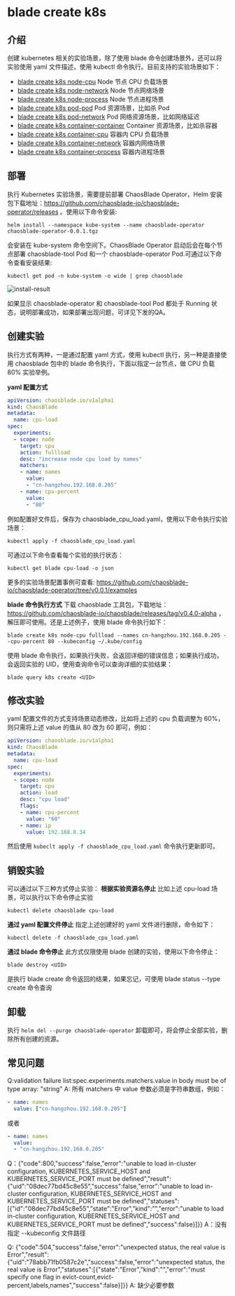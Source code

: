 # blade create k8s

## 介绍
创建 kubernetes 相关的实验场景，除了使用 blade 命令创建场景外，还可以将实验使用 yaml 文件描述，使用 kubectl 命令执行。目前支持的实验场景如下：
* [blade create k8s node-cpu](blade%20create%20k8s%20node-cpu.md) Node 节点 CPU 负载场景
* [blade create k8s node-network](blade%20create%20k8s%20node-network.md) Node 节点网络场景
* [blade create k8s node-process](blade%20create%20k8s%20node-process.md) Node 节点进程场景
* [blade create k8s pod-pod](blade%20create%20k8s%20pod-pod.md) Pod 资源场景，比如杀 Pod
* [blade create k8s pod-network](blade%20create%20k8s%20pod-network.md) Pod 网络资源场景，比如网络延迟
* [blade create k8s container-container](blade%20create%20k8s%20container-container.md) Container 资源场景，比如杀容器
* [blade create k8s container-cpu](blade%20create%20k8s%20container-cpu.md) 容器内 CPU 负载场景
* [blade create k8s container-network](blade%20create%20k8s%20container-network.md) 容器内网络场景
* [blade create k8s container-process](blade%20create%20k8s%20container-process.md) 容器内进程场景

## 部署
执行 Kubernetes 实验场景，需要提前部署 ChaosBlade Operator，Helm 安装包下载地址：https://github.com/chaosblade-io/chaosblade-operator/releases 。使用以下命令安装:

 ```
 helm install --namespace kube-system --name chaosblade-operator chaosblade-operator-0.0.1.tgz
 ```
 
会安装在 kube-system 命令空间下。ChaosBlade Operator 启动后会在每个节点部署 chaosblade-tool Pod 和一个 chaosblade-operator Pod.可通过以下命令查看安装结果:
```
kubectl get pod -n kube-system -o wide | grep chaosblade
```

![install-result](https://user-images.githubusercontent.com/3992234/68177275-c4ae3400-ffc2-11e9-9306-77956412242e.png)

如果显示 chaosblade-operator 和 chaosblade-tool Pod 都处于 Running 状态，说明部署成功，如果部署出现问题，可详见下发的QA。

## 创建实验
执行方式有两种，一是通过配置 yaml 方式，使用 kubectl 执行，另一种是直接使用 chaosblade 包中的 blade 命令执行，下面以指定一台节点，做 CPU 负载 80% 实验举例。

**yaml 配置方式** 
```yaml
apiVersion: chaosblade.io/v1alpha1
kind: ChaosBlade
metadata:
  name: cpu-load
spec:
  experiments:
  - scope: node
    target: cpu
    action: fullload
    desc: "increase node cpu load by names"
    matchers:
    - name: names
      value:
      - "cn-hangzhou.192.168.0.205"
    - name: cpu-percent
      value:
      - "80"
```
例如配置好文件后，保存为 chaosblade_cpu_load.yaml，使用以下命令执行实验场景：
 ```
 kubectl apply -f chaosblade_cpu_load.yaml
 ```
 可通过以下命令查看每个实验的执行状态：
 ```
 kubectl get blade cpu-load -o json
 ``` 
更多的实验场景配置事例可查看: https://github.com/chaosblade-io/chaosblade-operator/tree/v0.0.1/examples

**blade 命令执行方式**
下载 chaosblade 工具包，下载地址：https://github.com/chaosblade-io/chaosblade/releases/tag/v0.4.0-alpha ，解压即可使用。还是上述例子，使用 blade 命令执行如下：
```shell
blade create k8s node-cpu fullload --names cn-hangzhou.192.168.0.205 --cpu-percent 80 --kubeconfig ~/.kube/config 
```
使用 blade 命令执行，如果执行失败，会返回详细的错误信息；如果执行成功，会返回实验的 UID，使用查询命令可以查询详细的实验结果：
```
blade query k8s create <UID>
```

## 修改实验
yaml 配置文件的方式支持场景动态修改，比如将上述的 cpu 负载调整为 60%，则只需将上述 value 的值从 80 改为 60 即可，例如：
```yaml
apiVersion: chaosblade.io/v1alpha1
kind: ChaosBlade
metadata:
  name: cpu-load
spec:
  experiments:
  - scope: node
    target: cpu
    action: load
    desc: "cpu load"
    flags:
    - name: cpu-percent
      value: "60"
    - name: ip
      value: 192.168.0.34
```
然后使用 `kubeclt apply -f chaosblade_cpu_load.yaml` 命令执行更新即可。

## 销毁实验
可以通过以下三种方式停止实验：
**根据实验资源名停止**
比如上述 cpu-load 场景，可以执行以下命令停止实验
```
kubectl delete chaosblade cpu-load
```

**通过 yaml 配置文件停止**
指定上述创建好的 yaml 文件进行删除，命令如下：
```
kubectl delete -f chaosblade_cpu_load.yaml
```

**通过 blade 命令停止**
此方式仅限使用 blade 创建的实验，使用以下命令停止：
```
blade destroy <UID>
```
<UID> 是执行 blade create 命令返回的结果，如果忘记，可使用 blade status --type create 命令查询

## 卸载
执行 `helm del --purge chaosblade-operator` 卸载即可，将会停止全部实验，删除所有创建的资源。

## 常见问题
Q:validation failure list:spec.experiments.matchers.value in body must be of type array: "string"
A: 所有 matchers 中 value 参数必须是字符串数组，例如：
```yaml
- name: names
  value: ["cn-hangzhou.192.168.0.205"]
```
或者
```yaml
- name: names
  value: 
  - "cn-hangzhou.192.168.0.205"
```

Q：{"code":800,"success":false,"error":"unable to load in-cluster configuration, KUBERNETES_SERVICE_HOST and KUBERNETES_SERVICE_PORT must be defined","result":{"uid":"08dec77bd45c8e55","success":false,"error":"unable to load in-cluster configuration, KUBERNETES_SERVICE_HOST and KUBERNETES_SERVICE_PORT must be defined","statuses":[{"id":"08dec77bd45c8e55","state":"Error","kind":"","error":"unable to load in-cluster configuration, KUBERNETES_SERVICE_HOST and KUBERNETES_SERVICE_PORT must be defined","success":false}]}}
A：没有指定 --kubeconfig 文件路径

Q: {"code":504,"success":false,"error":"unexpected status, the real value is Error","result":{"uid":"78abb71fb0587c2e","success":false,"error":"unexpected status, the real value is Error","statuses":[{"state":"Error","kind":"","error":"must specify one flag in evict-count,evict-percent,labels,names","success":false}]}}
A: 缺少必要参数